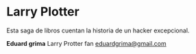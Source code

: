 # Larry Plotter

Esta saga de libros cuentan la historia de un hacker excepcional.

**Eduard grima** Larry Protter fan
eduardgrima@gmail.com
